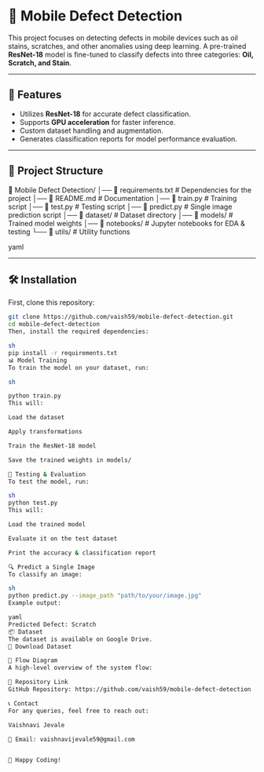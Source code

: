 # 📱 Mobile Defect Detection

This project focuses on detecting defects in mobile devices such as oil stains, scratches, and other anomalies using deep learning. A pre-trained **ResNet-18** model is fine-tuned to classify defects into three categories: **Oil, Scratch, and Stain**.

---

## 🚀 Features
- Utilizes **ResNet-18** for accurate defect classification.
- Supports **GPU acceleration** for faster inference.
- Custom dataset handling and augmentation.
- Generates classification reports for model performance evaluation.

---

## 📂 Project Structure
📁 Mobile Defect Detection/ │── 📄 requirements.txt # Dependencies for the project │── 📄 README.md # Documentation │── 📄 train.py # Training script │── 📄 test.py # Testing script │── 📄 predict.py # Single image prediction script │── 📁 dataset/ # Dataset directory │── 📁 models/ # Trained model weights │── 📁 notebooks/ # Jupyter notebooks for EDA & testing └── 📁 utils/ # Utility functions

yaml

---

## 🛠️ Installation
First, clone this repository:
```sh
git clone https://github.com/vaish59/mobile-defect-detection.git
cd mobile-defect-detection
Then, install the required dependencies:

sh
pip install -r requirements.txt
📊 Model Training
To train the model on your dataset, run:

sh

python train.py
This will:

Load the dataset

Apply transformations

Train the ResNet-18 model

Save the trained weights in models/

🧐 Testing & Evaluation
To test the model, run:

sh
python test.py
This will:

Load the trained model

Evaluate it on the test dataset

Print the accuracy & classification report

🔍 Predict a Single Image
To classify an image:

sh
python predict.py --image_path "path/to/your/image.jpg"
Example output:

yaml
Predicted Defect: Scratch
📦 Dataset
The dataset is available on Google Drive.
🔗 Download Dataset

📌 Flow Diagram
A high-level overview of the system flow:

🔗 Repository Link
GitHub Repository: https://github.com/vaish59/mobile-defect-detection

📞 Contact
For any queries, feel free to reach out:

Vaishnavi Jevale

📧 Email: vaishnavijevale59@gmail.com


🚀 Happy Coding! 
